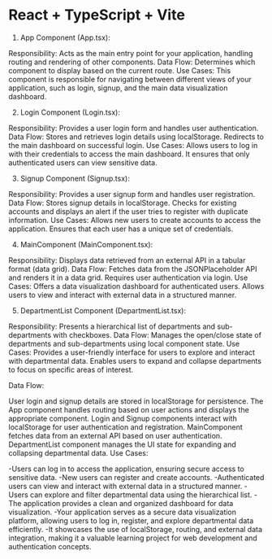 # React + TypeScript + Vite

1. App Component (App.tsx):

Responsibility: Acts as the main entry point for your application, handling routing and rendering of other components.
Data Flow: Determines which component to display based on the current route.
Use Cases: This component is responsible for navigating between different views of your application, such as login, signup, and the main data visualization dashboard.

2. Login Component (Login.tsx):

Responsibility: Provides a user login form and handles user authentication.
Data Flow: Stores and retrieves login details using localStorage. Redirects to the main dashboard on successful login.
Use Cases: Allows users to log in with their credentials to access the main dashboard. It ensures that only authenticated users can view sensitive data.

3. Signup Component (Signup.tsx):

Responsibility: Provides a user signup form and handles user registration.
Data Flow: Stores signup details in localStorage. Checks for existing accounts and displays an alert if the user tries to register with duplicate information.
Use Cases: Allows new users to create accounts to access the application. Ensures that each user has a unique set of credentials.

4. MainComponent (MainComponent.tsx):

Responsibility: Displays data retrieved from an external API in a tabular format (data grid).
Data Flow: Fetches data from the JSONPlaceholder API and renders it in a data grid. Requires user authentication via login.
Use Cases: Offers a data visualization dashboard for authenticated users. Allows users to view and interact with external data in a structured manner.

5. DepartmentList Component (DepartmentList.tsx):

Responsibility: Presents a hierarchical list of departments and sub-departments with checkboxes.
Data Flow: Manages the open/close state of departments and sub-departments using local component state.
Use Cases: Provides a user-friendly interface for users to explore and interact with departmental data. Enables users to expand and collapse departments to focus on specific areas of interest.

Data Flow:

User login and signup details are stored in localStorage for persistence.
The App component handles routing based on user actions and displays the appropriate component.
Login and Signup components interact with localStorage for user authentication and registration.
MainComponent fetches data from an external API based on user authentication.
DepartmentList component manages the UI state for expanding and collapsing departmental data.
Use Cases:

-Users can log in to access the application, ensuring secure access to sensitive data.
-New users can register and create accounts.
-Authenticated users can view and interact with external data in a structured manner.
-Users can explore and filter departmental data using the hierarchical list.
-The application provides a clean and organized dashboard for data visualization.
-Your application serves as a secure data visualization platform, allowing users to log in, register, and explore departmental data efficiently. -It showcases the use of localStorage, routing, and external data integration, making it a valuable learning project for web development and authentication concepts.